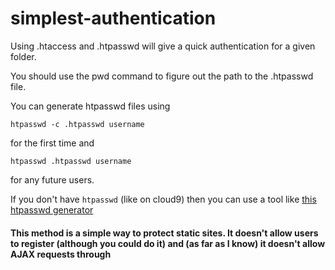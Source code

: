 # simplest-authentication

Using .htaccess and .htpasswd will give a quick authentication for a given folder.

You should use the pwd command to figure out the path to the .htpasswd file.

You can generate htpasswd files using 

    htpasswd -c .htpasswd username

for the first time and

    htpasswd .htpasswd username

for any future users.

If you don't have `htpasswd`  (like on cloud9) then you can use a tool like [this htpasswd generator](http://www.htaccesstools.com/htpasswd-generator/)

#### This method is a simple way to protect static sites.  It doesn't allow users to register (although you could do it) and (as far as I know) it doesn't allow AJAX requests through
